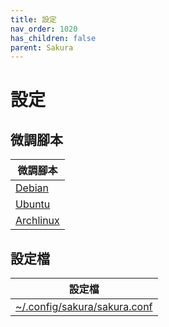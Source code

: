 ```yaml
---
title: 設定
nav_order: 1020
has_children: false
parent: Sakura
---
```



# 設定


## 微調腳本

| 微調腳本 |
| --- |
| [Debian](https://github.com/samwhelp/debian-adjustment/tree/main/prototype/tool/sakura) |
| [Ubuntu](https://github.com/samwhelp/note-about-ubuntu/tree/gh-pages/_demo/adjustment/tool/sakura) |
| [Archlinux](https://github.com/samwhelp/ezarcher-adjustment/tree/main/prototype/tool/sakura) |


## 設定檔

| 設定檔 |
| --- |
| [~/.config/sakura/sakura.conf](https://github.com/samwhelp/note-about-terminal/blob/gh-pages/_demo/terminal-config/debian/sakura/asset/overlay/etc/skel/.config/sakura/sakura.conf) |
